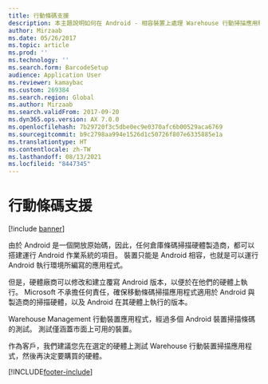 ```yaml
---
title: 行動條碼支援
description: 本主題說明如何在 Android - 相容裝置上處理 Warehouse 行動掃描應用程式。
author: Mirzaab
ms.date: 05/26/2017
ms.topic: article
ms.prod: ''
ms.technology: ''
ms.search.form: BarcodeSetup
audience: Application User
ms.reviewer: kamaybac
ms.custom: 269384
ms.search.region: Global
ms.author: Mirzaab
ms.search.validFrom: 2017-09-20
ms.dyn365.ops.version: AX 7.0.0
ms.openlocfilehash: 7b29720f3c5dbe0ec9e0370afc6b00529aca6769
ms.sourcegitcommit: b9c2798aa994e1526d1c50726f807e6335885e1a
ms.translationtype: HT
ms.contentlocale: zh-TW
ms.lasthandoff: 08/13/2021
ms.locfileid: "8447345"
---
```

# <a name="mobile-bar-code-support"></a>行動條碼支援

[!include [banner](../includes/banner.md)]

由於 Android 是一個開放原始碼，因此，任何倉庫條碼掃描硬體製造商，都可以搭建運行 Android 作業系統的項目。 裝置只能是 Android 相容，也就是可以運行 Android 執行環境所編寫的應用程式。

但是，硬體廠商可以修改和建立覆寫 Android 版本，以便於在他們的硬體上執行。 Microsoft 不承擔任何責任，確保移動條碼掃描應用程式適用於 Android 與製造商的掃描硬體，以及 Android 在其硬體上執行的版本。

Warehouse Management 行動裝置應用程式，經過多個 Android 裝置掃描條碼的測試。 測試僅涵蓋市面上可用的裝置。

作為客戶，我們建議您先在選定的硬體上測試 Warehouse 行動裝置掃描應用程式，然後再決定要購買的硬體。



[!INCLUDE[footer-include](../../includes/footer-banner.md)]